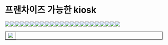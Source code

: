 # 프랜차이즈 가능한 kiosk

<!DOCTYPE html>
<html>
<head>
<meta charset="UTF-8">
<title>Insert title here</title>
</head>
<body>

<table border="1px;" >
<tr>
<td ><img src="https://postfiles.pstatic.net/MjAxOTA2MTNfMzcg/MDAxNTYwMzk0MzM3MDM4.cWPvcebecPjFad54UNZvvwqwQQwphwWJLT3YB88pGPYg.HXTqvGEXRWGq0pz8ZriglaVG7twBsow4Gbq46oSr8yYg.PNG.qwea8501/%EC%8A%AC%EB%9D%BC%EC%9D%B4%EB%93%9C1.PNG?type=w773" />
</tr>
<tr>
<img src="https://postfiles.pstatic.net/MjAxOTA2MTNfMTU1/MDAxNTYwMzk0MzM3MDU0.WVkUuuLwg2npFDi8gMwGVdi-WP32lB1psDeRBiPxmXgg.9HvVQtI8hcJBziQfkkY-Efy95voIyk2zwxLe_9cXM2Ag.PNG.qwea8501/%EC%8A%AC%EB%9D%BC%EC%9D%B4%EB%93%9C2.PNG?type=w773" />
</tr>
<tr>
<img src="https://postfiles.pstatic.net/MjAxOTA2MTNfMjkx/MDAxNTYwMzk0MzM3MTAx.DbdvuTcyAL29b8F3zM03q30OlW2tuKpgv16TRDtmwpkg.lJUTHRutMlF951K_VmQkRyjaGIcQd7gcKMkKqH4o_Qcg.PNG.qwea8501/%EC%8A%AC%EB%9D%BC%EC%9D%B4%EB%93%9C3.PNG?type=w773" />
</tr>
<tr>
<img src="https://postfiles.pstatic.net/MjAxOTA2MTNfOSAg/MDAxNTYwMzk0MzM3MTAx.QeuYD6nb8VrjixujGA4oLKcGSGjSiw8UwlEZa-VCwl8g.2LxWwqN76dsy33eyZWL-kUZbvqaQ2g0Vr2UL32R_OxYg.PNG.qwea8501/%EC%8A%AC%EB%9D%BC%EC%9D%B4%EB%93%9C4.PNG?type=w773" />
</tr>
<tr>
<img src="https://postfiles.pstatic.net/MjAxOTA2MTNfMzkg/MDAxNTYwMzk0MzM3MDYz.M2WJCGQrUW042gqthiMr44Uk2aHuxougljC5R2rCtSog.kf3XXLb76ha_HP5HfLHfBE-XIQ8fgG3VHTvnHtfjRsog.PNG.qwea8501/%EC%8A%AC%EB%9D%BC%EC%9D%B4%EB%93%9C5.PNG?type=w773" />
</tr>
<tr>
<img src="https://postfiles.pstatic.net/MjAxOTA2MTNfMjEy/MDAxNTYwMzk0MzM3MDg3.zZdmj65_0jdg2CKdeCd-UIC7ZSwohBDzV21BaFu3_O8g.dFnZszXXz6bBMRfzL6lUjZdk6y3053ZbBVFtQFPLzh0g.PNG.qwea8501/%EC%8A%AC%EB%9D%BC%EC%9D%B4%EB%93%9C6.PNG?type=w773" />
</tr>
<tr>
<img src="https://postfiles.pstatic.net/MjAxOTA2MTNfNDkg/MDAxNTYwMzk0MzM3MjM2.en_dHu_CTw_GSPsDM2N9X9sgBrecnV8JTJyQUc24Yq4g.EvsOQBpyI8r2HiYkwtco-G05d9HcKt_aDFaliUNNWlog.PNG.qwea8501/%EC%8A%AC%EB%9D%BC%EC%9D%B4%EB%93%9C7.PNG?type=w773" />
</tr>
<tr>
<img src="https://postfiles.pstatic.net/MjAxOTA2MTNfMjkg/MDAxNTYwMzk0MzM3Mjgy.Is6XGiAuqBzh6Qk2RhgYekrW6PXslw4C5ethWcOhTxkg.BeF6FaV_KGzllg8FxheuyuHB_YpFdlKeYTmDZavcglcg.PNG.qwea8501/%EC%8A%AC%EB%9D%BC%EC%9D%B4%EB%93%9C8.PNG?type=w773" />
</tr>
<tr>
<img src="https://postfiles.pstatic.net/MjAxOTA2MTNfMTY2/MDAxNTYwMzk0MzM3MzE0.h0DguZGnqDFZ64wuEaldINBKATnGcnWYqclI3PJ7Ppsg.281HTQhD7WwMIlDN6lQ5xz8k2bruRt8_H1GgaBVZt6wg.PNG.qwea8501/%EC%8A%AC%EB%9D%BC%EC%9D%B4%EB%93%9C9.PNG?type=w773" />
</tr>
<tr>
<img src="https://postfiles.pstatic.net/MjAxOTA2MTNfMTAx/MDAxNTYwMzk0MzM3MzM3.Lz8tk1MksXAwBIwBCealzGyj_cuo_JNfdiAzwEr0YGwg.HKeevpGf3zpG_4oxcGLC0A5fGvhidO2WJNo6sY_oHBIg.PNG.qwea8501/%EC%8A%AC%EB%9D%BC%EC%9D%B4%EB%93%9C10.PNG?type=w773" />
</tr>
<tr>
<img src="https://postfiles.pstatic.net/MjAxOTA2MTNfMTcy/MDAxNTYwMzk0MzM3MzU1.eJxy6dDtk6UFdeaMbMb_AJlMd1cyVpWdGsq7Bm8im1gg.teTj-RyzwC_9M880-JCfA5fWOw4KbhlMc8aPIA3f_U4g.PNG.qwea8501/%EC%8A%AC%EB%9D%BC%EC%9D%B4%EB%93%9C11.PNG?type=w773" />
</tr>
<tr>
<img src="https://postfiles.pstatic.net/MjAxOTA2MTNfMTY5/MDAxNTYwMzk0MzM3Mzg4.A-Ky8VFVzkTmXWh04qrhFDZO5UAbbL48B3a1d_dKdUAg.DutpjypZk-Zyply-rvpHpTHJb6hIaDPngzFog58oO5sg.PNG.qwea8501/%EC%8A%AC%EB%9D%BC%EC%9D%B4%EB%93%9C12.PNG?type=w773" />
</tr>
<tr>
<img src="https://postfiles.pstatic.net/MjAxOTA2MTNfMTgw/MDAxNTYwMzk0MzM3NDQ5.zyQxs0ROz3-qjxwLJCVBg5XrOdXOXvDPa34a3a3Rb14g.1z9wUYLlCT8604_pegibp11NJWpU3IdTgvgsxD75W8sg.PNG.qwea8501/%EC%8A%AC%EB%9D%BC%EC%9D%B4%EB%93%9C13.PNG?type=w773" />
</tr>
<tr>
<img src="https://postfiles.pstatic.net/MjAxOTA2MTNfMjYy/MDAxNTYwMzk0MzM3NTAw.r8WA9DeODJYhIDGlwWOS_FHFEJ-AJMYurHEY7f16WOkg.lVgmkI7WQnsmb7DJJx-SGGkiDb6XoejLYJpEHTBvSKAg.PNG.qwea8501/%EC%8A%AC%EB%9D%BC%EC%9D%B4%EB%93%9C14.PNG?type=w773" />
</tr>
<tr>
<img src="https://postfiles.pstatic.net/MjAxOTA2MTNfMTgx/MDAxNTYwMzk0MzM3NTMy.1n5k3wgHcL3eFM960YooKqSlRtqtxiXDnwzeCrR5KN8g.YOIeE_-WlnLgrapaKZwmDaOphp_C08TiEx-Az0msW6sg.PNG.qwea8501/%EC%8A%AC%EB%9D%BC%EC%9D%B4%EB%93%9C15.PNG?type=w773" />
</tr>
<tr>
<img src="https://postfiles.pstatic.net/MjAxOTA2MTNfMjI4/MDAxNTYwMzk0MzM3NTY3.U_G16mFQu2sha5kqzLqkk8p1sO84lLkYJwPLJyCBp_8g.QO_JVakUQTlSaw56o9BYkz5i-3qXVyQLnR82uLdPWQAg.PNG.qwea8501/%EC%8A%AC%EB%9D%BC%EC%9D%B4%EB%93%9C16.PNG?type=w773" />
</tr>
<tr>
<img src="https://postfiles.pstatic.net/MjAxOTA2MTNfNDYg/MDAxNTYwMzk0MzM3NTk1.BjErxq9JmxXWraD_3UchKbk4G4KdYADmIT25RUZVXIkg.WgKd80d_u16vpf-4SiQ7yAIwcEga2zBddP4-It02QW0g.PNG.qwea8501/%EC%8A%AC%EB%9D%BC%EC%9D%B4%EB%93%9C17.PNG?type=w773" />
</tr>
<tr>
<img src="https://postfiles.pstatic.net/MjAxOTA2MTNfMTI3/MDAxNTYwMzk0MzM3NTkz.dHec3it0d8b_DVg6QQH3bs02IjB5XFTfvSd7crdiFqgg.hNgg90boAugr6TMw6jPejGcL06cKGgW6owOm-8oQ7hAg.PNG.qwea8501/%EC%8A%AC%EB%9D%BC%EC%9D%B4%EB%93%9C18.PNG?type=w773" />
</tr>
<tr>
<img src="https://postfiles.pstatic.net/MjAxOTA2MTNfMTky/MDAxNTYwMzk0MzM3NzIw.51ZRqROr96-04SM41U3jBgvEIsgzu1-AlRDiFuHeTrwg.WSOu-ncQgoliSOXaMhngxL03KxzDnEPmI6E6ODjTI18g.PNG.qwea8501/%EC%8A%AC%EB%9D%BC%EC%9D%B4%EB%93%9C19.PNG?type=w773" />
</tr>
<tr>
<img src="https://postfiles.pstatic.net/MjAxOTA2MTNfODAg/MDAxNTYwMzk0MzM3NzQ2.5U7Zm3HwCxTkwLR0AMTkTEIBSXnmg7BphdvClOcPCk4g.prn2IEoHrt9fR83g5_fSiUwEAa_A9xM50DyraUO5FQcg.PNG.qwea8501/%EC%8A%AC%EB%9D%BC%EC%9D%B4%EB%93%9C20.PNG?type=w773" />
</tr>
<tr>
<img src="https://postfiles.pstatic.net/MjAxOTA2MTNfMTI1/MDAxNTYwMzk0MzM3NzU4.CzACyREZWRyQeM0I8IoigfM1p6XLT-ToxVXV42_gV6Yg.CXGRf3095-puVrHGQQn1sKjfZ_-sb_8lBgtNlYE8H8sg.PNG.qwea8501/%EC%8A%AC%EB%9D%BC%EC%9D%B4%EB%93%9C21.PNG?type=w773" />
</tr>
<tr>
<img src="https://postfiles.pstatic.net/MjAxOTA2MTNfMjI2/MDAxNTYwMzk0MzM3ODAx.hz5dTJH42hiH8lUJIcjHdyoYomVbA55Sz66L3NkYWF8g.sFFnQmPwhqENt6LZnJMQdaSbAjKqf-86SlxJWexdYM4g.PNG.qwea8501/%EC%8A%AC%EB%9D%BC%EC%9D%B4%EB%93%9C22.PNG?type=w773" />
</tr>
<tr>
<img src="https://postfiles.pstatic.net/MjAxOTA2MTNfNTEg/MDAxNTYwMzk0MzM3ODA5.F1oJvxcJfK1X2XuSuoUYns0rUVUVRj9f3mazo21L-Q8g.5AdUs3S3UpXimcdpoW7aB_GtoerOd4YDGQH6cPlub98g.PNG.qwea8501/%EC%8A%AC%EB%9D%BC%EC%9D%B4%EB%93%9C23.PNG?type=w773" />
</tr>
<tr>
<img src="https://postfiles.pstatic.net/MjAxOTA2MTNfMTAg/MDAxNTYwMzk0MzM3OTEw.1xonL_5mBOJ-tjsi18yqTUKAo9xQLhZdDj8pH4RplwMg.fXLBBfDv12OCpiJec4GUGQOapz_kA1t9VOyCocAC3qcg.PNG.qwea8501/%EC%8A%AC%EB%9D%BC%EC%9D%B4%EB%93%9C24.PNG?type=w773" />
</tr>

</table>

</body>
</html>
